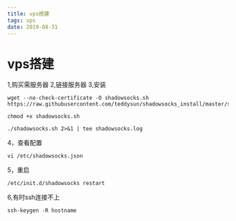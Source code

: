 ```yaml
---
title: vps搭建
tags: vps
date: 2019-08-31
---
```


# vps搭建

1,购买需服务器
2,链接服务器
3,安装

    wget --no-check-certificate -O shadowsocks.sh https://raw.githubusercontent.com/teddysun/shadowsocks_install/master/shadowsocks.sh
    
    chmod +x shadowsocks.sh
    
    ./shadowsocks.sh 2>&1 | tee shadowsocks.log
    
4，查看配置

    vi /etc/shadowsocks.json
    
5，重启

    /etc/init.d/shadowsocks restart
    
6,有时ssh连接不上

    ssh-keygen -R hostname